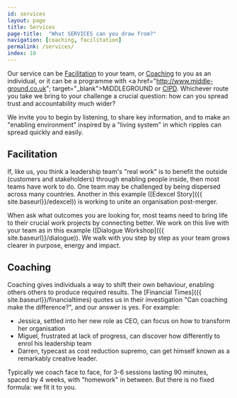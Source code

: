 ```yaml
---
id: services
layout: page
title: Services
page-title:  "What SERVICES can you draw from?"
navigation: [coaching, facilitation]
permalink: /services/
index: 10
---
```


Our service can be [Facilitation](#facilitation) to your team, or [Coaching](#coaching) to you as an individual, or it can be a programme with <a href="http://www.middle-ground.co.uk"; target="_blank">MiDDLEGROUND</a> or <a href="http://www.cipd.co.uk/training/ORDDTC" target="_blank">CIPD</a>. Whichever route you take we bring to your challenge a crucial question: how can you spread trust and accountability much wider? 

We invite you to begin by listening, to share key information, and to make an "enabling environment" inspired by a "living system" in which ripples can spread quickly and easily.

<h2 id="facilitation">Facilitation</h2>

If, like us, you think a leadership team's "real work" is to benefit the outside (customers and stakeholders) through enabling people inside, then most teams have work to do. One team may be challenged by being dispersed across many countries. Another in this example ([Edexcel Story]({{ site.baseurl}}/edexcel)) is working to unite an organisation post-merger.

When ask what outcomes you are looking for, most teams need to bring life to their crucial work projects by connecting better. We work on this live with your team as in this example ([Dialogue Workshop]({{ site.baseurl}}/dialogue)). We walk with you step by step as your team grows clearer in purpose, energy and impact.

<h2 id="coaching">Coaching</h2>

Coaching gives individuals a way to shift their own behaviour, enabling others others to produce required results. The [Financial Times]({{ site.baseurl}}/financialtimes) quotes us in their investigation "Can coaching make the difference?", and our answer is yes. For example:

- Jessica, settled into her new role as CEO, can focus on how to transform her organisation
- Miguel, frustrated at lack of progress, can discover how differently to enrol his leadership team
- Darren, typecast as cost reduction supremo, can get himself known as a remarkably creative leader.

Typically we coach face to face, for 3-6 sessions lasting 90 minutes, spaced by 4 weeks, with "homework" in between. But there is no fixed formula: we fit it to you.







